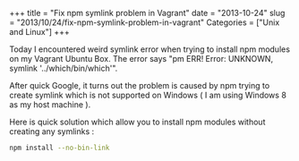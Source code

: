 +++
title = "Fix npm symlink problem in Vagrant"
date = "2013-10-24"
slug = "2013/10/24/fix-npm-symlink-problem-in-vagrant"
Categories = ["Unix and Linux"]
+++

Today I encountered weird symlink error when trying to install npm modules on my Vagrant Ubuntu Box. The error says "pm ERR! Error: UNKNOWN, symlink '../which/bin/which'". 

After quick Google, it turns out the problem is caused by npm trying to create symlink which is not supported on Windows ( I am using Windows 8 as my host machine ). 

Here is quick solution which allow you to install npm modules without creating any symlinks :

``` bash
npm install --no-bin-link
```
